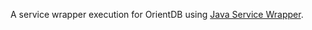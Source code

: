A service wrapper execution for OrientDB using [Java Service Wrapper](http://wrapper.tanukisoftware.org/).